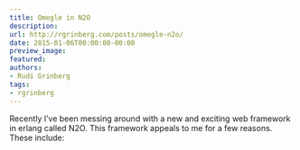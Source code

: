 ```yaml
---
title: Omegle in N2O
description:
url: http://rgrinberg.com/posts/omegle-n2o/
date: 2015-01-06T00:00:00-00:00
preview_image:
featured:
authors:
- Rudi Grinberg
tags:
- rgrinberg
---
```


<p>Recently I&rsquo;ve been messing around with a new and exciting web framework
in erlang called N2O. This framework appeals to me for a few reasons.
These include:</p>

